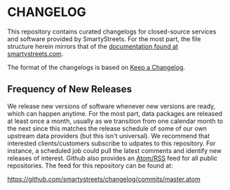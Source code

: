 # CHANGELOG

This repository contains curated changelogs for closed-source services and software provided by SmartyStreets. For the most part, the file structure herein mirrors that of the [documentation found at smartystreets.com](https://www.smarty.com/docs).

The format of the changelogs is based on [Keep a Changelog](https://keepachangelog.com/en/1.0.0/).

## Frequency of New Releases

We release new versions of software whenever new versions are ready, which can happen anytime. For the most part, data packages are released at least once a month, usually as we transition from one calendar month to the next since this matches the release schedule of some of our own upstream data providers (but this isn't universal). We recommend that interested clients/customers subscribe to udpates to this repository. For instance, a scheduled job could pull the latest comments and identify new releases of interest. Github also provides an [Atom/RSS](https://en.wikipedia.org/wiki/Atom_(Web_standard)) feed for all public repositories. The feed for this repository can be found at:

https://github.com/smartystreets/changelog/commits/master.atom 
